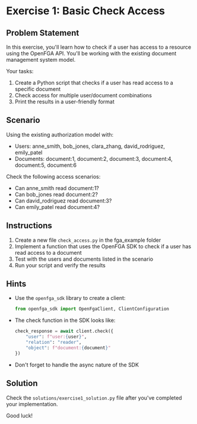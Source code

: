 # Exercise 1: Basic Check Access

## Problem Statement

In this exercise, you'll learn how to check if a user has access to a resource using the OpenFGA API. You'll be working with the existing document management system model.

Your tasks:
1. Create a Python script that checks if a user has read access to a specific document
2. Check access for multiple user/document combinations
3. Print the results in a user-friendly format

## Scenario

Using the existing authorization model with:
- Users: anne_smith, bob_jones, clara_zhang, david_rodriguez, emily_patel
- Documents: document:1, document:2, document:3, document:4, document:5, document:6

Check the following access scenarios:
- Can anne_smith read document:1?
- Can bob_jones read document:2?
- Can david_rodriguez read document:3?
- Can emily_patel read document:4?

## Instructions

1. Create a new file `check_access.py` in the fga_example folder
2. Implement a function that uses the OpenFGA SDK to check if a user has read access to a document
3. Test with the users and documents listed in the scenario
4. Run your script and verify the results

## Hints

- Use the `openfga_sdk` library to create a client:
  ```python
  from openfga_sdk import OpenFgaClient, ClientConfiguration
  ```

- The check function in the SDK looks like:
  ```python
  check_response = await client.check({
      "user": f"user:{user}",
      "relation": "reader",
      "object": f"document:{document}"
  })
  ```

- Don't forget to handle the async nature of the SDK

## Solution

Check the `solutions/exercise1_solution.py` file after you've completed your implementation.

Good luck!